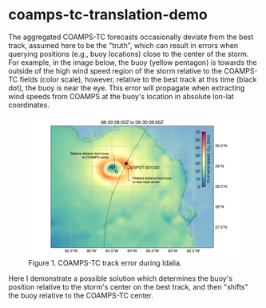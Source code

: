 # coamps-tc-translation-demo

The aggregated COAMPS-TC forecasts occasionally deviate from the best track, assumed here to be the "truth", which can result in errors when querying positions (e.g., buoy locations) close to the center of the storm.  For example, in the image below, the buoy (yellow pentagon) is towards the outside of the high wind speed region of the storm relative to the COAMPS-TC fields (color scale), however, relative to the best track at this time (black dot), the buoy is near the eye.  This error will propagate when extracting wind speeds from COAMPS at the buoy's location in absolute lon-lat coordinates.  

<figure>
    <img src="./figures/idalia_spotter_coamps_error_example_solution.png" width="1000"/>
    <figcaption>Figure 1.  COAMPS-TC track error during Idalia. </figcaption>
</figure>


Here I demonstrate a possible solution which determines the buoy's position relative to the storm's center on the best track, and then "shifts" the buoy relative to the COAMPS-TC center.
